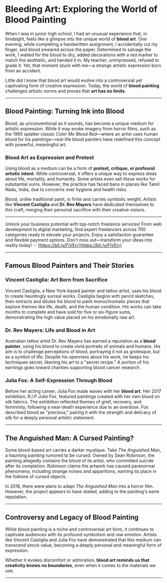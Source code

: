 # Bleeding Art: Exploring the World of Blood Painting

When I was in junior high school, I had an unusual experience that, in hindsight, feels like a glimpse into the unique world of **blood art**. One evening, while completing a handwritten assignment, I accidentally cut my finger, and blood smeared across the paper. Determined to salvage the work, I waited for the blood to dry, added decorations with a red marker to match the aesthetic, and handed it in. My teacher, unimpressed, refused to grade it. Yet, that moment stuck with me—a strange artistic expression born from an accident.

Little did I know that blood art would evolve into a controversial yet captivating form of creative expression. Today, the world of **blood painting** challenges artistic norms and proves that **art has no limits**.

---

## Blood Painting: Turning Ink into Blood

Blood, as unconventional as it sounds, has become a unique medium for artistic expression. While it may evoke imagery from horror films, such as the 1965 splatter classic *Color Me Blood Red*—where an artist uses human blood for his paintings—real-life blood painters have redefined this concept with powerful, meaningful art.

### Blood Art as Expression and Protest

Using blood as a medium can be a form of **protest, critique, or profound artistic intent**. While controversial, it offers a unique way to express ideas about life, mortality, and humanity. Some artists even sell these works for substantial sums. However, the practice has faced bans in places like Tamil Nadu, India, due to concerns over hygiene and health risks.

Blood, unlike traditional paint, is finite and carries symbolic weight. Artists like **Vincent Castiglia** and **Dr. Rev Mayers** have dedicated themselves to this craft, merging their personal sacrifice with their creative visions.

---

Unlock your business potential with top-notch freelance services! From web development to digital marketing, find expert freelancers across 700 categories ready to elevate your projects. Enjoy a satisfaction guarantee and flexible payment options. Don't miss out—transform your ideas into reality today! ☞ [https://bit.ly/FiVErr](https://bit.ly/FiVErr)

---

## Famous Blood Painters and Their Stories

### Vincent Castiglia: Art Born from Sacrifice

Vincent Castiglia, a New York-based painter and tattoo artist, uses his blood to create hauntingly surreal works. Castiglia begins with pencil sketches, then extracts and dilutes his blood to paint monochromatic pieces that explore themes like life, death, and the human condition. His works can take months to complete and have sold for five or six-figure sums, demonstrating the high value placed on his emotionally raw art.

### Dr. Rev Mayers: Life and Blood in Art

Australian tattoo artist Dr. Rev Mayers has earned a reputation as a **blood painter**, using his blood to create vivid portraits of animals and humans. His aim is to challenge perceptions of blood, portraying it not as grotesque, but as a symbol of life. Despite his openness about his work, he keeps his techniques secret, likening his art to a "secret recipe." A portion of his earnings goes toward charities supporting blood cancer research.

### Julia Fox: A Self-Expression Through Blood

Before her acting career, Julia Fox made waves with her **blood art**. Her 2017 exhibition, *R.I.P Julia Fox*, featured paintings created with her own blood on silk fabrics. The exhibition reflected themes of grief, recovery, and femininity, following a near-death experience due to an overdose. Fox described blood as "precious," pairing it with the strength and delicacy of silk for a deeply personal artistic statement.

---

## The Anguished Man: A Cursed Painting?

Some blood-based art carries a darker mystique. Take *The Anguished Man*, a haunting painting rumored to be cursed. Owned by Sean Robinson, the painting allegedly contains the blood of its artist, who committed suicide after its completion. Robinson claims the artwork has caused paranormal phenomena, including strange noises and apparitions, earning its place in the folklore of cursed objects.

In 2016, there were plans to adapt *The Anguished Man* into a horror film. However, the project appears to have stalled, adding to the painting's eerie reputation.

---

## Controversy and Legacy of Blood Painting

While blood painting is a niche and controversial art form, it continues to captivate audiences with its profound symbolism and raw emotion. Artists like Vincent Castiglia and Julia Fox have demonstrated that this medium can transcend shock value, becoming a deeply personal and meaningful form of expression.

Whether it evokes discomfort or admiration, **blood art reminds us that creativity knows no boundaries**, even when it comes to the materials we use.

---
